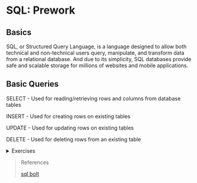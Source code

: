 # SQL: Prework

## Basics

SQL, or Structured Query Language, is a language designed to allow both technical and non-technical users query, manipulate, and transform data from a relational database. And due to its simplicity, SQL databases provide safe and scalable storage for millions of websites and mobile applications.

## Basic Queries

SELECT - Used for reading/retrieving rows and columns from database tables

INSERT - Used for creating rows on existing tables

UPDATE - Used for updating rows on existing tables

DELETE - Used for deleting rows from an existing table

<details closed><summary>Exercises</summary>

![SQL bolt Task Complete](../assets/401presql/sqlbolt1.png)

<br>

![SQL bolt Task Complete](../assets/401presql/sqlbolt2.png)

<br>

![SQL bolt Task Complete](../assets/401presql/sqlbolt3.png)

<br>

![SQL bolt Task Complete](../assets/401presql/sqlbolt4.png)

<br>

![SQL bolt Task Complete](../assets/401presql/sqlbolt5.png)

<br>

![SQL bolt Task Complete](../assets/401presql/sqlbolt6.png)

<br>

![SQL bolt Task Complete](../assets/401presql/sqlbolt13.png)

<br>

![SQL bolt Task Complete](../assets/401presql/sqlbolt14.png)

<br>

![SQL bolt Task Complete](../assets/401presql/sqlbolt15.png)

<br>

![SQL bolt Task Complete](../assets/401presql/sqlbolt16.png)

<br>

![SQL bolt Task Complete](../assets/401presql/sqlbolt17.png)

<br>

![SQL bolt Task Complete](../assets/401presql/sqlbolt18.png)
</details>

>References
>
>[sql bolt](https://sqlbolt.com/)